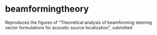 # beamformingtheory

Reproduces the figures of "Theoretical analysis of beamforming steering vector formulations for acoustic source localization", submitted
